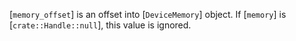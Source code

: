 [`memory_offset`] is an offset into [`DeviceMemory`] object.
If [`memory`] is [`crate::Handle::null`], this value is ignored.